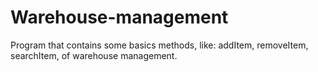 # Warehouse-management
Program that contains some basics methods, like: addItem, removeItem, searchItem, of warehouse management.

